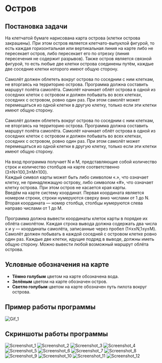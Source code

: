 # Остров
## Постановка задачи
На клетчатой бумаге нарисована карта острова (клетки острова закрашены). При этом остров является клетчато-выпуклой фигурой, то есть каждая горизонтальная или вертикальная линия на карте либо не пересекает остров, либо пересекает его по отрезку (линия пересечения не содержит разрывов). Также остров является связной фигурой, то есть любые две клетки острова соединены путём, каждые две соседние клетки которого имеют общую сторону.<br>
<br>
Самолёт должен облететь вокруг острова по соседним с ним клеткам, не вторгаясь на территорию острова. Программа должна составить маршрут полёта самолёта. Самолёт начинает облёт острова в одной из соседних клеток с островом и должен побывать во всех клетках, соседних с островом, ровно один раз. При этом самолёт может перемещаться из одной клетки в другую клетку, только если эти клетки имеют общую сторону.<br>
<br>
Самолёт должен облететь вокруг острова по соседним с ним клеткам, не вторгаясь на территорию острова. Программа должна составить маршрут полёта самолёта. Самолёт начинает облёт острова в одной из соседних клеток с островом и должен побывать во всех клетках, соседних с островом, ровно один раз. При этом самолёт может перемещаться из одной клетки в другую клетку, только если эти клетки имеют общую сторону.<br>
<br>
На вход программа получает N и М, представляющие собой количество строк и количество столбцов на карте соответственно (3≤N≤100,3≤M≤100).<br>
Каждый символ карты может быть либо символом «.», что означает клетку, не принадлежащую острову, либо символом «#», что означает клетку острова. При этом остров не касается края карты.<br>
Введём на карте систему координат. Первая координата является номером строки, строки нумеруются сверху вниз числами от 1 до N. Вторая координата — номер столбца, столбцы нумеруются слева направо числами от 1 до M.<br>
<br>
Программа должна вывести координаты клеток карты в порядке их облёта самолётом. Каждая строка вывода должна содержать два числа x и y — координаты самолёта, записанные через пробел (1≤x≤N,1≤y≤M).<br>
Самолёт должен побывать в каждой соседней с островом клетке ровно один раз. Каждые две клетки, идущие подряд в выводе, должны иметь общую сторону. Можно вывести любой возможный маршрут облёта острова.
## Условные обозначения на карте
* **Тёмно голубым** цветом на карте обозначена вода.<br>
* **Зелёным** цветом на карте обозначен остров. <br>
* **Светло голубым** цветом на карте обозначен путь пилота вокруг острова.
## Пример работы программы
![Gif_1](screenshots/example.gif)
## Скриншоты работы программы
![Screenshot_1](screenshots/1.png)
![Screenshot_2](screenshots/2.png)
![Screenshot_3](screenshots/3.png)
![Screenshot_4](screenshots/4.png)
![Screenshot_5](screenshots/5.png)
![Screenshot_6](screenshots/6.png)
![Screenshot_7](screenshots/7.png)
![Screenshot_8](screenshots/8.png)
![Screenshot_9](screenshots/9.png)
![Screenshot_10](screenshots/10.png)
![Screenshot_11](screenshots/11.png)
![Screenshot_12](screenshots/12.png)
